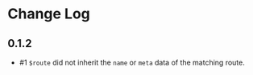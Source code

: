 # Change Log

## 0.1.2
- #1 `$route` did not inherit the `name` or `meta` data of the matching route.
